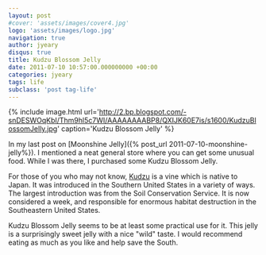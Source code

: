 ```yaml
---
layout: post
#cover: 'assets/images/cover4.jpg'
logo: 'assets/images/logo.jpg'
navigation: true
author: jyeary
disqus: true
title: Kudzu Blossom Jelly
date: 2011-07-10 10:57:00.000000000 +00:00
categories: jyeary
tags: life
subclass: 'post tag-life'
---
```

{% include image.html url='http://2.bp.blogspot.com/-snDESWOqKbI/Thm9hl5c7WI/AAAAAAAABP8/QXIJK60E7is/s1600/KudzuBlossomJelly.jpg' caption='Kudzu Blossom Jelly' %}

In my last post on [Moonshine Jelly]({% post_url 2011-07-10-moonshine-jelly%}). I mentioned a neat general store where you can get some unusual food. While I was there, I purchased some Kudzu Blossom Jelly.

For those of you who may not know, [Kudzu](http://en.wikipedia.org/wiki/Kudzu) is a vine which is native to Japan. It was introduced in the Southern United States in a variety of ways. The largest introduction was from the Soil Conservation Service. It is now considered a week, and responsible for enormous habitat destruction in the Southeastern United States.

Kudzu Blossom Jelly seems to be at least some practical use for it. This jelly is a surprisingly sweet jelly with a nice "wild" taste. I would recommend eating as much as you like and help save the South.